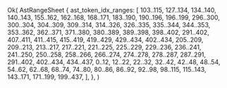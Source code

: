 Ok(
    AstRangeSheet {
        ast_token_idx_ranges: [
            103..115,
            127..134,
            134..140,
            140..143,
            155..162,
            162..168,
            168..171,
            183..190,
            190..196,
            196..199,
            296..300,
            300..304,
            304..309,
            309..314,
            314..326,
            326..335,
            335..344,
            344..353,
            353..362,
            362..371,
            371..380,
            380..389,
            389..398,
            398..402,
            291..402,
            407..411,
            411..415,
            415..419,
            419..429,
            429..434,
            402..434,
            205..209,
            209..213,
            213..217,
            217..221,
            221..225,
            225..229,
            229..236,
            236..241,
            241..250,
            250..258,
            258..266,
            266..274,
            274..278,
            278..287,
            287..291,
            291..402,
            402..434,
            434..437,
            0..12,
            12..22,
            22..32,
            32..42,
            42..48,
            48..54,
            54..62,
            62..68,
            68..74,
            74..80,
            80..86,
            86..92,
            92..98,
            98..115,
            115..143,
            143..171,
            171..199,
            199..437,
        ],
    },
)